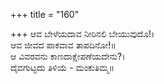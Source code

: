 +++
title = "160"

+++
ಆವ ಬೇಳೆಯದಾವ ನೀರಿನಲಿ ಬೇಯುವುದೊ!।  
ಆವ ಜೀವದ ಪಾಕವಾವ ತಾಪದಿನೋ!॥  
ಆ ವಿವರವನು ಕಾಣದಾಕ್ಷೇಪಣೆಯದೇನು?।  
ದೈವಗುಟ್ಟದು ತಿಳಿಯೆ - ಮಂಕುತಿಮ್ಮ॥  
